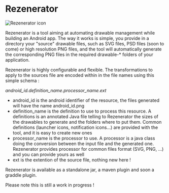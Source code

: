 # Rezenerator

![Rezenerator icon](../../raw/master/rezenerator.png)

Rezenerator is a tool aiming at automating drawable management while building an Android app. The way it works is simple, you provide in a directory your "source" drawable files, such as SVG files, PSD files (soon to come) or high resolution PNG files, and the tool will automatically generate the corresponding PNG files in the required drawable-* folders of your application.

Rezenerator is highly configurable and flexible. The transformations to apply to the sources file are encoded within in the file names using this simple schema :

*android_id.definition_name.processor_name.ext*

* android_id is the android identifier of the resource, the files generated will have the name android_id.png
* definition_name is the definition to use to process this resource. A definitions is an annotated Java file telling to Rezenerator the sizes of the drawables to generate and the folders where to put them. Common definitions (launcher icons, notification icons...) are provided with the tool, and it is easy to create new ones
* processor_name is the processor to use. A processor is a java class doing the conversion between the input file and the generated one. Rezenerator provides processor for common files format (SVG, PNG, ...) and you can provide yours as well
* ext is the extention of the source file, nothing new here ! 

Rezenerator is available as a standalone jar, a maven plugin and soon a graddle plugin.

Please note this is still a work in progress !
